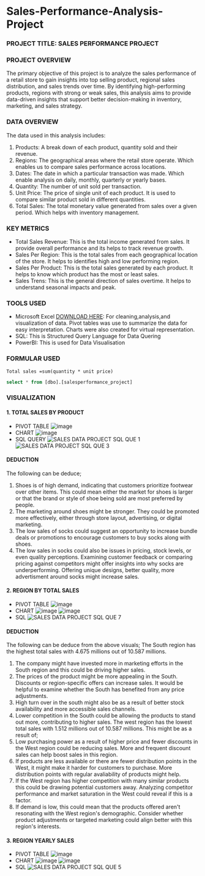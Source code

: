 # Sales-Performance-Analysis-Project

### PROJECT TITLE: SALES PERFORMANCE PROJECT

### PROJECT OVERVIEW
The primary objective of this project is to analyze the sales performance of a retail store to gain insights into top selling product, regional sales distribution, and sales trends over time. By identifying high-performing products, regions with strong or weak sales, this analysis aims to provide data-driven insights that support better decision-making in inventory, marketing, and sales strategy.

### DATA OVERVIEW
The data used in this analysis includes:
1. Products: A break down of each product, quantity sold and their revenue.
2. Regions: The geographical areas where the retail store operate. Which enables us to compare sales performance across locations.
3. Dates: The date in which a particular transaction was made. Which enable analysis on daily, monthly, quarterly or yearly bases.
4. Quantity: The number of unit sold per transaction.
5. Unit Price: The price of single unit of each product. It is used to compare similar product sold in different quantities.
6. Total Sales: The total monetary value generated from sales over a given period. Which helps with inventory management.

### KEY METRICS
- Total Sales Revenue: This is the total income generated from sales. It provide overall performance and its helps to track revenue growth.
- Sales Per Region: This is the total sales from each geographical location of the store. It helps to identifies high and low performing region.
- Sales Per Product: This is the total sales generated by each product. It helps to know which product has the most or least sales.
- Sales Trens: This is the general direction of sales overtime. It helps to understand seasonal impacts and peak.

### TOOLS USED
- Microsoft Excel [DOWNLOAD HERE](https//www.microsoft.com): For cleaning,analysis,and visualization of data. Pivot tables was use to summarize the data for easy interpretation. Charts were also created for virtual representation.
- SQL: This is Structured Query Language for Data Quering
- PowerBI: This is used for Data Visualisation 

### FORMULAR USED
``` Excel
Total sales =sum(quantity * unit price)
```
```sql
select * from [dbo].[salesperformance_project]
```

### VISUALIZATION
#### 1. TOTAL SALES BY PRODUCT
- PIVOT TABLE
 ![image](https://github.com/user-attachments/assets/3cfc1da4-d261-41fd-b280-d4aeebcf2a3d)
- CHART
![image](https://github.com/user-attachments/assets/ea3836ca-7395-4a1d-ab39-6a9a62c66a51)
- SQL QUERY
![SALES DATA PROJECT SQL QUE 1](https://github.com/user-attachments/assets/74abd1be-e254-4a44-8d5f-2313f2789b1b)
![SALES DATA PROJECT SQL QUE 3](https://github.com/user-attachments/assets/3f03151c-8599-490c-8852-5deaef47abf9)

#### DEDUCTION
The following can be deduce;
1. Shoes is of high demand, indicating that customers prioritize footwear over other items. This could mean either the market for shoes is larger or that the brand or style of shoe being sold are most preferred by people.
2. The marketing around shoes might be stronger. They could be promoted more effectively, either through store layout, advertising, or digital marketing.
3. The low sales of socks could suggest an opportunity to increase bundle deals or promotions to encourage customers to buy socks along with shoes.
4. The low sales in socks could also be issues in pricing, stock levels, or even quality perceptions.
Examining customer feedback or comparing pricing against competitors might offer insights into why socks are underperforming. Offering unique designs, better quality, more advertisment around socks might increase sales.
#### 2. REGION BY TOTAL SALES
- PIVOT TABLE
![image](https://github.com/user-attachments/assets/f204bb77-b511-46ba-9156-e73288b030ec)
- CHART
![image](https://github.com/user-attachments/assets/844e1d71-e9c9-4b88-ada3-51006e657103)
![image](https://github.com/user-attachments/assets/4f5c9776-da0c-4aea-8dac-f5d30a6697c9)
- SQL
![SALES DATA PROJECT SQL QUE 7](https://github.com/user-attachments/assets/146a1d97-7ca6-4f15-80b5-4ea7923a53ab)

#### DEDUCTION
The following can be deduce from the above visuals;
The South region has the highest total sales with 4.675 millions out of 10.587 millions.
1. The company might have invested more in marketing efforts in the South region and this could be driving higher sales.
2.  The prices of the product might be more appealing in the South. Discounts or region-specific offers can increase sales. It would be helpful to examine whether the South has benefited from any price adjustments.
3.  High turn over in the south might also be as a result of better stock availability and more accessible sales channels.
4.   Lower competition in the South could be allowing the products to stand out more, contributing to higher sales.
The west region has the lowest total sales with 1.512 millions out of 10.587 millions. This might be as a result of;
1. Low purchasing power as a result of higher price and fewer discounts in the West region could be reducing sales. More and frequent discount sales can help boost sales in this region.  
2. If products are less available or there are fewer distribution points in the West, it might make it harder for customers to purchase. More distribution points with regular avaliability of products might help.
3. If the West region has higher competition with many similar products this could be drawing potential customers away. Analyzing competitor performance and market saturation in the West could reveal if this is a factor.
4.  If demand is low, this could mean that the products offered aren't resonating with the West region's demographic. Consider whether product adjustments or targeted marketing could align better with this region's interests.
#### 3. REGION YEARLY SALES
- PIVOT TABLE
![image](https://github.com/user-attachments/assets/8bae1070-8e43-4cad-a9e8-2e9f7c55a71d)
- CHART
![image](https://github.com/user-attachments/assets/3371fdb0-cd92-4c9f-b2de-0d635315e172)
![image](https://github.com/user-attachments/assets/bf121fdb-474f-451f-be9d-6f1718234ad9)
- SQL
![SALES DATA PROJECT SQL QUE 5](https://github.com/user-attachments/assets/119daf85-69d9-4577-ba08-ce79c29a64e8)



 











